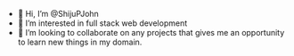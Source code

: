 - 👋 Hi, I’m @ShijuPJohn
- 👀 I’m interested in full stack web development
- 💞️ I’m looking to collaborate on any projects that gives me an opportunity to learn new things in my domain.
<!---
ShijuPJohn/ShijuPJohn is a ✨ special ✨ repository because its `README.md` (this file) appears on your GitHub profile.
You can click the Preview link to take a look at your changes.
--->

